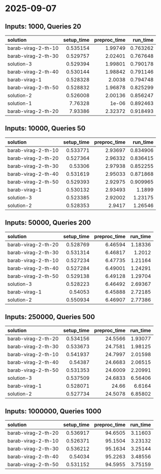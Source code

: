 # 2025-09-07

## Inputs: 1000, Queries 20

| solution            |   setup_time |   preproc_time |   run_time |
|:--------------------|-------------:|---------------:|-----------:|
| barab-virag-2-th-10 |     0.535154 |        1.99749 |   0.763262 |
| barab-virag-2-th-30 |     0.529757 |        2.02401 |   0.767648 |
| solution-3          |     0.529394 |        1.99801 |   0.790178 |
| barab-virag-2-th-40 |     0.530144 |        1.98842 |   0.791146 |
| barab-virag-1       |     0.528328 |        2.0038  |   0.794748 |
| barab-virag-2-th-50 |     0.528832 |        1.96878 |   0.825299 |
| solution-2          |     0.526008 |        2.00136 |   0.856247 |
| solution-1          |     7.76328  |        1e-06   |   0.892463 |
| barab-virag-2-th-20 |     7.93386  |        2.32372 |   0.918493 |

## Inputs: 10000, Queries 50

| solution            |   setup_time |   preproc_time |   run_time |
|:--------------------|-------------:|---------------:|-----------:|
| barab-virag-2-th-10 |     0.533771 |        2.93697 |   0.834906 |
| barab-virag-2-th-20 |     0.527364 |        2.96332 |   0.836415 |
| barab-virag-2-th-30 |     0.53306  |        2.97938 |   0.852255 |
| barab-virag-2-th-40 |     0.531619 |        2.95033 |   0.871868 |
| barab-virag-2-th-50 |     0.529393 |        2.92975 |   0.909965 |
| barab-virag-1       |     0.530132 |        2.93493 |   1.1899   |
| solution-3          |     0.523385 |        2.92002 |   1.23175  |
| solution-2          |     0.528353 |        2.9417  |   1.26546  |

## Inputs: 50000, Queries 200

| solution            |   setup_time |   preproc_time |   run_time |
|:--------------------|-------------:|---------------:|-----------:|
| barab-virag-2-th-20 |     0.528769 |        6.46594 |    1.18336 |
| barab-virag-2-th-30 |     0.531314 |        6.46817 |    1.2012  |
| barab-virag-2-th-10 |     0.527234 |        6.47735 |    1.21164 |
| barab-virag-2-th-40 |     0.527284 |        6.49001 |    1.24291 |
| barab-virag-2-th-50 |     0.529138 |        6.49128 |    1.29704 |
| solution-3          |     0.528223 |        6.46492 |    2.69367 |
| barab-virag-1       |     0.54053  |        6.45888 |    2.72185 |
| solution-2          |     0.550934 |        6.46907 |    2.77386 |

## Inputs: 250000, Queries 500

| solution            |   setup_time |   preproc_time |   run_time |
|:--------------------|-------------:|---------------:|-----------:|
| barab-virag-2-th-20 |     0.534156 |        24.5566 |    1.93077 |
| barab-virag-2-th-30 |     0.533673 |        24.7581 |    1.98125 |
| barab-virag-2-th-10 |     0.541937 |        24.7997 |    2.01598 |
| barab-virag-2-th-40 |     0.54387  |        24.6683 |    2.06515 |
| barab-virag-2-th-50 |     0.531353 |        24.6009 |    2.20991 |
| solution-3          |     0.537509 |        24.6833 |    6.56406 |
| barab-virag-1       |     0.528071 |        24.66   |    6.6164  |
| solution-2          |     0.527734 |        24.5078 |    6.85802 |

## Inputs: 1000000, Queries 1000

| solution            |   setup_time |   preproc_time |   run_time |
|:--------------------|-------------:|---------------:|-----------:|
| barab-virag-2-th-20 |     0.536917 |        94.6505 |    3.11603 |
| barab-virag-2-th-10 |     0.526371 |        95.1504 |    3.23132 |
| barab-virag-2-th-30 |     0.536212 |        95.1634 |    3.25144 |
| barab-virag-2-th-40 |     0.54034  |        95.2263 |    3.48556 |
| barab-virag-2-th-50 |     0.531152 |        94.5955 |    3.75159 |